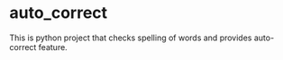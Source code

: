 # auto_correct
This is python project that checks spelling of words and provides auto-correct feature.
